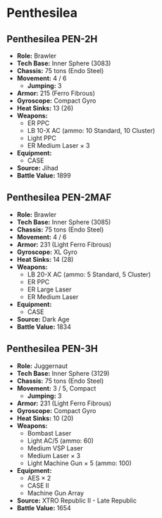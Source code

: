 # Penthesilea
## Penthesilea PEN-2H
- **Role:** Brawler
- **Tech Base:** Inner Sphere (3083)
- **Chassis:** 75 tons (Endo Steel)
- **Movement:** 4 / 6
  - **Jumping:** 3
- **Armor:** 215 (Ferro Fibrous)
- **Gyroscope:** Compact Gyro
- **Heat Sinks:** 13 (26)
- **Weapons:**
  - ER PPC
  - LB 10-X AC (ammo: 10 Standard, 10 Cluster)
  - Light PPC
  - ER Medium Laser × 3
- **Equipment:**
  - CASE
- **Source:** Jihad
- **Battle Value:** 1899

## Penthesilea PEN-2MAF
- **Role:** Brawler
- **Tech Base:** Inner Sphere (3085)
- **Chassis:** 75 tons (Endo Steel)
- **Movement:** 4 / 6
- **Armor:** 231 (Light Ferro Fibrous)
- **Gyroscope:** XL Gyro
- **Heat Sinks:** 14 (28)
- **Weapons:**
  - LB 20-X AC (ammo: 5 Standard, 5 Cluster)
  - ER PPC
  - ER Large Laser
  - ER Medium Laser
- **Equipment:**
  - CASE
- **Source:** Dark Age
- **Battle Value:** 1834

## Penthesilea PEN-3H
- **Role:** Juggernaut
- **Tech Base:** Inner Sphere (3129)
- **Chassis:** 75 tons (Endo Steel)
- **Movement:** 3 / 5, Compact
  - **Jumping:** 3
- **Armor:** 231 (Light Ferro Fibrous)
- **Gyroscope:** Compact Gyro
- **Heat Sinks:** 10 (20)
- **Weapons:**
  - Bombast Laser
  - Light AC/5 (ammo: 60)
  - Medium VSP Laser
  - Medium Laser × 3
  - Light Machine Gun × 5 (ammo: 100)
- **Equipment:**
  - AES × 2
  - CASE II
  - Machine Gun Array
- **Source:** XTRO Republic II - Late Republic
- **Battle Value:** 1654

